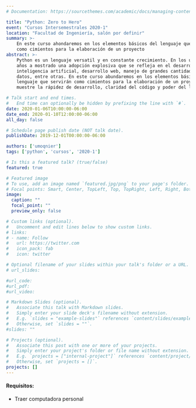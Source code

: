 ```yaml
---
# Documentation: https://sourcethemes.com/academic/docs/managing-content/

title: "Python: Zero to Hero"
event: "Cursos Intersemestrales 2020-1"
location: "Facultad de Ingeniería, salón por definir"
summary: >-
    En este curso ahondaremos en los elementos básicos del lenguaje que servirán
    como cimientos para la elaboración de un proyecto
abstract: >-
    Python es un lenguaje versatil y en constante crecimiento. En los últimos
    años a mostrado una adopción explosiva que se refleja en el desarrollo de
    inteligencia artificial, desarrollo web, manejo de grandes cantidades de
    datos, entre otras. En este curso abundaremos en los elementos básicos del
    lenguaje que servirán como cimientos para la elaboración de un proyecto que
    muestre la rápidez de desarrollo, claridad del código y poder del lenguaje

# Talk start and end times.
#   End time can optionally be hidden by prefixing the line with `#`.
date: 2020-01-06T10:00:00-06:00
date_end: 2020-01-10T12:00:00-06:00
all_day: false

# Schedule page publish date (NOT talk date).
publishDate: 2019-12-01T00:00:00-06:00

authors: ['umoqnier']
tags: ['python', 'cursos', '2020-1']

# Is this a featured talk? (true/false)
featured: true

# Featured image
# To use, add an image named `featured.jpg/png` to your page's folder.
# Focal points: Smart, Center, TopLeft, Top, TopRight, Left, Right, BottomLeft, Bottom, BottomRight.
image:
  caption: ""
  focal_point: ""
  preview_only: false

# Custom links (optional).
#   Uncomment and edit lines below to show custom links.
# links:
# - name: Follow
#   url: https://twitter.com
#   icon_pack: fab
#   icon: twitter

# Optional filename of your slides within your talk's folder or a URL.
# url_slides:

#url_code:
#url_pdf:
#url_video:

# Markdown Slides (optional).
#   Associate this talk with Markdown slides.
#   Simply enter your slide deck's filename without extension.
#   E.g. `slides = "example-slides"` references `content/slides/example-slides.md`.
#   Otherwise, set `slides = ""`.
#slides: ""

# Projects (optional).
#   Associate this post with one or more of your projects.
#   Simply enter your project's folder or file name without extension.
#   E.g. `projects = ["internal-project"]` references `content/project/deep-learning/index.md`.
#   Otherwise, set `projects = []`.
projects: []
---
```


#### Requisitos:

* Traer computadora personal

